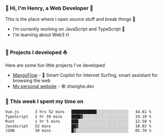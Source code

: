 <!-- [![Click to enter my website](https://github.com/zh30/zh30/assets/7930156/bb82b0df-3fb8-4136-8522-734cd2b27f6a)](https://blog.zhanghe.dev) -->

### 👋 Hi, I'm Henry, a Web Developer 🚀

This is the place where I open source stuff and break things :rofl:

- I’m currently working on JavaScript and TypeScript 🥢
- I'm learning about Web3 ⛓️

### 🔨 Projects I developed ⛵

Here are some fun little projects I've developed

- [MangoFlow](https://mangoflow.chat/) - 🥭 Smart Copilot for Internet Surfing, smart assistant for browsing the web
- [My personal website](https://zhanghe.dev) - 🕸️ zhanghe.dev

### 💪 This week I spent my time on

<!--START_SECTION:waka-->

```txt
Vue.js       3 hrs 52 mins   ███████████░░░░░░░░░░░░░░   44.61 %
TypeScript   1 hr 39 mins    ████▓░░░░░░░░░░░░░░░░░░░░   19.10 %
Rust         1 hr 5 mins     ███░░░░░░░░░░░░░░░░░░░░░░   12.50 %
JavaScript   52 mins         ██▓░░░░░░░░░░░░░░░░░░░░░░   10.02 %
JSON         30 mins         █▒░░░░░░░░░░░░░░░░░░░░░░░   05.78 %
```

<!--END_SECTION:waka-->
